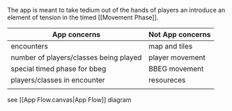 The app is meant to take tedium out of the hands of players an introduce an element of tension in the timed [[Movement Phase]].

| App concerns                           | Not App concerns |
| -------------------------------------- | ---------------- |
| encounters                             | map and tiles    |
| number of players/classes being played | player movement  |
| special timed phase for bbeg           | BBEG movement    |
| players/classes in encounter           | resoureces       |
|                                        |                  |

see [[App Flow.canvas|App Flow]] diagram